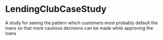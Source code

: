 # LendingClubCaseStudy
A study for seeing the pattern which customers most probably default the loans so that more cautious decisions can be made while approving the loans
